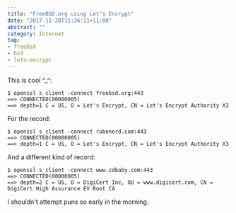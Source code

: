 ```yaml
---
title: "FreeBSD.org using Let’s Encrypt"
date: "2017-11-28T11:36:11+11:00"
abstract: ""
category: Internet
tag:
- freebsd
- bsd
- lets-encrypt
---
```

This is cool ^_^:

    $ openssl s_client -connect freebsd.org:443
    ==> CONNECTED(00000005)
    ==> depth=1 C = US, O = Let's Encrypt, CN = Let's Encrypt Authority X3

For the record:

    $ openssl s_client -connect rubenerd.com:443
    ==> CONNECTED(00000005)
    ==> depth=1 C = US, O = Let's Encrypt, CN = Let's Encrypt Authority X3 

And a different kind of record:

    $ openssl s_client -connect www.cdbaby.com:443
    ==> CONNECTED(00000005)
    ==> depth=2 C = US, O = DigiCert Inc, OU = www.digicert.com, CN = DigiCert High Assurance EV Root CA

I shouldn't attempt puns so early in the morning.

